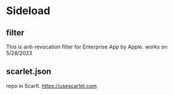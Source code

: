 # Sideload
## filter
This is anti-revocation filter for Enterprise App by Apple.  works on 5/28/2023

## scarlet.json
repo in Scarlt. https://usescarlet.com
